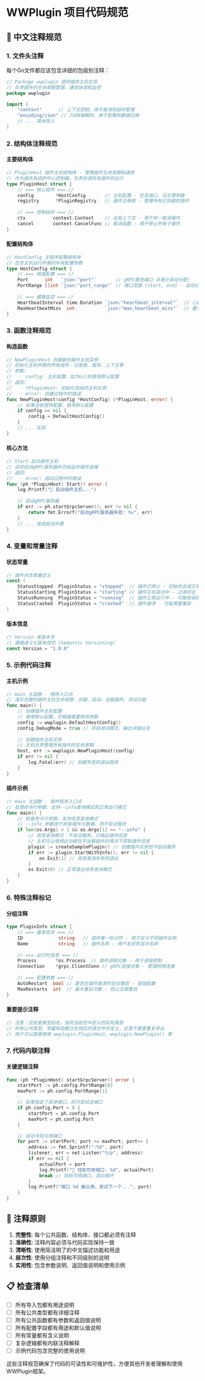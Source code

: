 # WWPlugin 项目代码规范

## 📝 中文注释规范

### 1. 文件头注释
每个Go文件都应该包含详细的包级别注释：

```go
// Package wwplugin 提供插件主机实现
// 负责插件的生命周期管理、通信协调和监控
package wwplugin

import (
    "context"      // 上下文控制，用于取消和超时管理
    "encoding/json" // JSON编解码，用于配置和数据交换
    // ... 其他导入
)
```

### 2. 结构体注释规范

#### 主要结构体
```go
// PluginHost 插件主机结构体 - 管理插件生命周期和通信
// 作为插件系统的中心控制器，负责协调所有插件的运行
type PluginHost struct {
    // === 核心组件 === //
    config        *HostConfig       // 主机配置 - 包含端口、日志等参数
    registry      *PluginRegistry   // 插件注册表 - 管理所有已加载的插件
    
    // === 控制组件 === //
    ctx          context.Context    // 全局上下文 - 用于统一取消操作
    cancel       context.CancelFunc // 取消函数 - 用于停止所有子操作
}
```

#### 配置结构体
```go
// HostConfig 主程序配置结构体
// 包含主机运行所需的所有配置参数
type HostConfig struct {
    // === 网络配置 === //
    Port      int   `json:"port"`       // gRPC服务端口（0表示自动分配）
    PortRange []int `json:"port_range"` // 端口范围 [start, end] - 自动分配时的范围
    
    // === 健康监控 === //
    HeartbeatInterval time.Duration `json:"heartbeat_interval"`  // 心跳间隔 - 检查插件健康的时间间隔
    MaxHeartbeatMiss  int           `json:"max_heartbeat_miss"`  // 最大心跳丢失次数 - 超过后认为插件崩溃
}
```

### 3. 函数注释规范

#### 构造函数
```go
// NewPluginHost 创建新的插件主机实例
// 初始化主机所需的所有组件：注册表、服务、上下文等
// 参数:
//   - config: 主机配置，如为nil则使用默认配置
// 返回:
//   - *PluginHost: 初始化完成的主机实例
//   - error: 创建过程中的错误
func NewPluginHost(config *HostConfig) (*PluginHost, error) {
    // 如果没有提供配置，使用默认配置
    if config == nil {
        config = DefaultHostConfig()
    }
    // ... 实现
}
```

#### 核心方法
```go
// Start 启动插件主机
// 这将启动gRPC服务器并开始监听插件连接
// 返回:
//   - error: 启动过程中的错误
func (ph *PluginHost) Start() error {
    log.Printf("🚀 启动插件主机...")
    
    // 启动gRPC服务器
    if err := ph.startGrpcServer(); err != nil {
        return fmt.Errorf("启动gRPC服务器失败: %v", err)
    }
    // ... 其他启动步骤
}
```

### 4. 变量和常量注释

#### 状态常量
```go
// 插件状态常量定义
const (
    StatusStopped  PluginStatus = "stopped"  // 插件已停止 - 初始状态或正常停止
    StatusStarting PluginStatus = "starting" // 插件正在启动中 - 过渡状态
    StatusRunning  PluginStatus = "running"  // 插件正常运行中 - 可接收调用
    StatusCrashed  PluginStatus = "crashed"  // 插件崩溃 - 可能需要重启
)
```

#### 版本信息
```go
// Version 库版本号
// 遵循语义化版本规范 (Semantic Versioning)
const Version = "1.0.0"
```

### 5. 示例代码注释

#### 主机示例
```go
// main 主函数 - 程序入口点
// 演示完整的插件主机生命周期：创建、启动、加载插件、测试功能
func main() {
    // 创建插件主机配置
    // 使用默认配置，可根据需要修改参数
    config := wwplugin.DefaultHostConfig()
    config.DebugMode = true // 开启调试模式，输出详细日志
    
    // 创建插件主机实例
    // 主机负责管理所有插件的生命周期
    host, err := wwplugin.NewPluginHost(config)
    if err != nil {
        log.Fatal(err) // 创建失败则退出程序
    }
}
```

#### 插件示例
```go
// main 主函数 - 插件程序入口点
// 处理命令行参数，支持--info查询模式和正常运行模式
func main() {
    // 检查命令行参数，支持信息查询模式
    // --info 参数用于获取插件元数据，而不启动服务
    if len(os.Args) > 1 && os.Args[1] == "--info" {
        // 信息查询模式：不启动服务，只输出插件信息
        // 主机可以使用此功能在不加载插件的情况下获取插件信息
        plugin := createSamplePlugin() // 创建插件实例但不启动服务
        if err := plugin.StartWithInfo(); err != nil {
            os.Exit(1) // 信息查询失败则退出
        }
        os.Exit(0) // 正常退出信息查询模式
    }
}
```

### 6. 特殊注释标记

#### 分组注释
```go
type PluginInfo struct {
    // === 基本信息 === //
    ID             string   // 插件唯一标识符 - 用于区分不同插件实例
    Name           string   // 插件名称 - 用户友好的显示名称
    
    // === 运行时信息 === //
    Process       *os.Process  // 插件进程对象 - 用于进程控制
    Connection    *grpc.ClientConn // gRPC连接对象 - 管理网络连接
    
    // === 配置参数 === //
    AutoRestart  bool // 是否在插件崩溃时自动重启 - 容错配置
    MaxRestarts  int  // 最大重启次数 - 防止无限重启
}
```

#### 重要提示注释
```go
// 注意：这些是类型别名，指向当前包中定义的实际类型
// 所有公共类型、常量和函数已在相应的源文件中定义，这里不需要重复导出
// 用户可以直接使用 wwplugin.PluginHost、wwplugin.NewPlugin() 等
```

### 7. 代码内联注释

#### 关键逻辑注释
```go
func (ph *PluginHost) startGrpcServer() error {
    startPort := ph.config.PortRange[0]
    maxPort := ph.config.PortRange[1]

    // 如果指定了具体端口，则只尝试该端口
    if ph.config.Port > 0 {
        startPort = ph.config.Port
        maxPort = ph.config.Port
    }

    // 自动寻找可用端口
    for port := startPort; port <= maxPort; port++ {
        address := fmt.Sprintf(":%d", port)
        listener, err = net.Listen("tcp", address)
        if err == nil {
            actualPort = port
            log.Printf("🎯 找到可用端口: %d", actualPort)
            break // 找到可用端口，退出循环
        }
        log.Printf("端口 %d 被占用，尝试下一个...", port)
    }
}
```

## 🎯 注释原则

1. **完整性**: 每个公共函数、结构体、接口都必须有注释
2. **准确性**: 注释内容必须与代码实现保持一致
3. **清晰性**: 使用简洁明了的中文描述功能和用途
4. **层次性**: 使用分组注释和不同级别的说明
5. **实用性**: 包含参数说明、返回值说明和使用示例

## 📋 检查清单

- [ ] 所有导入包都有用途说明
- [ ] 所有公共类型都有详细注释
- [ ] 所有公共函数都有参数和返回值说明
- [ ] 所有配置字段都有用途和默认值说明
- [ ] 所有常量都有含义说明
- [ ] 复杂逻辑都有内联注释解释
- [ ] 示例代码包含完整的使用说明

这些注释规范确保了代码的可读性和可维护性，方便其他开发者理解和使用WWPlugin框架。